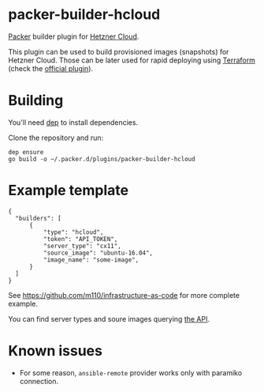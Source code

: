 # packer-builder-hcloud
[Packer](https://packer.io/) builder plugin for [Hetzner Cloud](https://hetzner.cloud/).

This plugin can be used to build provisioned images (snapshots) for Hetzner Cloud.
Those can be later used for rapid deploying using [Terraform](https://terraform.io/) (check the [official plugin](https://github.com/hetznercloud/terraform-provider-hcloud)).

# Building

You'll need [dep](https://github.com/golang/dep) to install dependencies.

Clone the repository and run:

```
dep ensure
go build -o ~/.packer.d/plugins/packer-builder-hcloud
```

# Example template

```
{
  "builders": [
      {
          "type": "hcloud",
          "token": "API_TOKEN",
          "server_type": "cx11",
          "source_image": "ubuntu-16.04",
          "image_name": "some-image",
      }
  ]
}
```

See https://github.com/m110/infrastructure-as-code for more complete example.

You can find server types and soure images querying [the API](https://docs.hetzner.cloud/#resources-server-types).

# Known issues

* For some reason, `ansible-remote` provider works only with paramiko connection.
